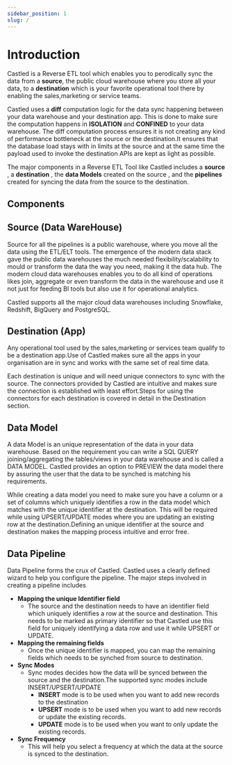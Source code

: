 ```yaml
---
sidebar_position: 1
slug: /
---
```


# Introduction

Castled is a Reverse ETL tool which enables you to perodically sync the data from a **source**, the public cloud warehouse where you store all your data, to a **destination** which is your favorite operational tool there by enabling the sales,marketing or service teams.

Castled uses a **diff** computation logic for the data sync happening between your data warehouse and your destination app. This is done to make sure the computation happens in **ISOLATION** and **CONFINED** to your data warehouse. The diff computation process ensures it is not creating any kind of performance bottleneck at the source or the destination.It ensures that the database load stays with in limits at the source and at the same time the payload used to invoke the destination APIs are kept as light as possible.

The major components in a Reverse ETL Tool like Castled includes a **source** , a **destination** , the **data Models** created on the source , and the **pipelines** created for syncing the data from the source to the destination.

## Components

## Source (Data WareHouse)

Source for all the pipelines is a public warehouse, where you move all the data using the ETL/ELT tools. The emergence of the modern data stack gave the public data warehouses the much needed flexibility/scalability to mould or transform the data the way you need, making it the data hub. The modern cloud data warehouses enables you to do all kind of operations likes join, aggregate or even transform the data in the warehouse and use it not just for feeding BI tools but also use it for operational analytics.

Castled supports all the major cloud data warehouses including Snowflake, Redshift, BigQuery and PostgreSQL.

## Destination (App)

Any operational tool used by the sales,marketing or services team qualify to be a destination app.Use of Castled makes sure all the apps in your organisation are in sync and works with the same set of real time data.

Each destination is unique and will need unique connectors to sync with the source. The connectors provided by Castled are intuitive and makes sure the connection is established with least effort.Steps for using the connectors for each destination is covered in detail in the Destination section.

## Data Model

A data Model is an unique representation of the data in your data warehouse. Based on the requirement you can write a SQL QUERY joining/aggregating the tables/views in your data warehouse and is called a DATA MODEL. Castled provides an option to PREVIEW the data model there by assuring the user that the data to be synched is matching his requirements.

While creating a data model you need to make sure you have a column or a set of columns which uniquely identifies a row in the data model which matches with the unique identifier at the destination. This will be required while using UPSERT/UPDATE modes where you are updating an existing row at the destination.Defining an unique identifier at the source and destination makes the mapping process intuitive and error free.

## Data Pipeline

Data Pipeline forms the crux of Castled. Castled uses a clearly defined wizard to help you configure the pipeline. The major steps involved in creating a pipeline includes

- **Mapping the unique Identifier field**
  - The source and the destination needs to have an identifier field which uniquely identifies a row at the source and destination. This needs to be marked as primary identifier so that Castled use this field for uniquely identifying a data row and use it while UPSERT or UPDATE.
- **Mapping the remaining fields**
  - Once the unique identifier is mapped, you can map the remaining fields which needs to be synched from source to destination.
- **Sync Modes**
  - Sync modes decides how the data will be synced between the source and the destination.The supported sync modes include INSERT/UPSERT/UPDATE
    - **INSERT** mode is to be used when you want to add new records to the destination
    - **UPSERT** mode is to be used when you want to add new records or update the existing records.
    - **UPDATE** mode is to be used when you want to only update the existing records.
- **Sync Frequency**
  - This will help you select a frequency at which the data at the source is synced to the destination.
